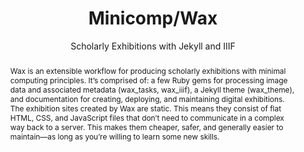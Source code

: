 ---
pid: wax
done: true
title: Minicomp/Wax
subtitle: Scholarly Exhibitions with Jekyll and IIIF
featured: true
category: Other
tags:
- software
- exhibition
abstract: |-
  Wax is an extensible workflow for producing scholarly exhibitions with minimal computing principles. It’s comprised of: a few Ruby gems for processing image data and associated metadata (wax_tasks, wax_iiif), a Jekyll theme (wax_theme), and documentation for creating, deploying, and maintaining digital exhibitions.

  The exhibition sites created by Wax are static. This means they consist of flat HTML, CSS, and JavaScript files that don’t need to communicate in a complex way back to a server. This makes them cheaper, safer, and generally easier to maintain—as long as you’re willing to learn some new skills.
pis:
- nyrop
link: https://minicomp.github.io/wax/
image: wax.png
original_img: https://minicomp.github.io/wax/img/logo.png
hero_image: "/media/projects/wax.png"
order: '029'
layout: project
---